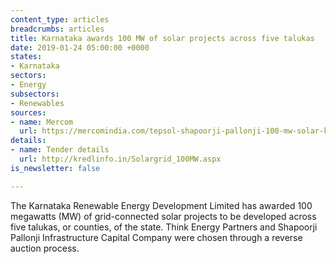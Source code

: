 ```yaml
---
content_type: articles
breadcrumbs: articles
title: Karnataka awards 100 MW of solar projects across five talukas
date: 2019-01-24 05:00:00 +0000
states:
- Karnataka
sectors:
- Energy
subsectors:
- Renewables
sources:
- name: Mercom
  url: https://mercomindia.com/tepsol-shapoorji-pallonji-100-mw-solar-karnataka/
details:
- name: Tender details
  url: http://kredlinfo.in/Solargrid_100MW.aspx
is_newsletter: false

---
```

The Karnataka Renewable Energy Development Limited has awarded 100 megawatts (MW) of grid-connected solar projects to be developed across five talukas, or counties, of the state. Think Energy Partners and Shapoorji Pallonji Infrastructure Capital Company were chosen through a reverse auction process.
